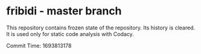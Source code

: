 # fribidi - master branch

This repository contains frozen state of the repository.
Its history is cleared. It is used only for static code
analysis with Codacy.

Commit Time: 1693813178